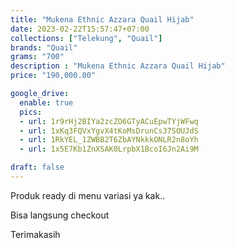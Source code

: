 ```yaml
---
title: "Mukena Ethnic Azzara Quail Hijab"
date: 2023-02-22T15:57:47+07:00
collections: ["Telekung", "Quail"]
brands: "Quail"
grams: "700"
description : "Mukena Ethnic Azzara Quail Hijab"
price: "190,000.00"

google_drive:
  enable: true
  pics:
  - url: 1r9rHj2BIYa2zcZO6GTyACuEpwTYjWFwq
  - url: 1xKq3FQVxYgvX4tKoMsDrunCs37SOUJdS
  - url: 1RkYEL_1ZWBB2T6ZbAYNkkkONLR2n8oYh
  - url: 1x5E7Kb1ZnXSAK0LrpbX1BcoI6Jn2Ai9M

draft: false
---
```


Produk ready di menu variasi ya kak..

Bisa langsung checkout

Terimakasih
